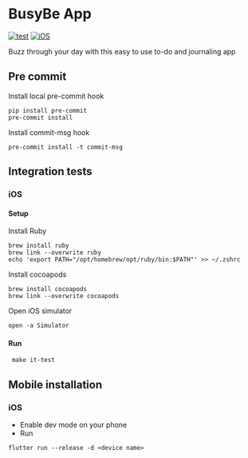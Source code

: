 # BusyBe App
[![test](https://github.com/busybeapp/app/actions/workflows/test.yml/badge.svg)](https://github.com/busybeapp/app/actions/workflows/test.yml)
[![iOS](https://github.com/busybeapp/app/actions/workflows/ios-test.yml/badge.svg)](https://github.com/busybeapp/app/actions/workflows/ios-test.yml)

Buzz through your day with this easy to use to-do and journaling app


## Pre commit
Install local pre-commit hook
```shell
pip install pre-commit
pre-commit install
```
Install commit-msg hook
```shell
pre-commit install -t commit-msg
```

## Integration tests

### iOS
#### Setup
Install Ruby
```shell
brew install ruby
brew link --overwrite ruby
echo 'export PATH="/opt/homebrew/opt/ruby/bin:$PATH"' >> ~/.zshrc
```
Install cocoapods
```shell
brew install cocoapods
brew link --overwrite cocoapods
```
Open iOS simulator
```shell
open -a Simulator
```

#### Run
```shell
 make it-test
```

## Mobile installation

### iOS
- Enable dev mode on your phone
- Run
```shell
flutter run --release -d <device name>
```
